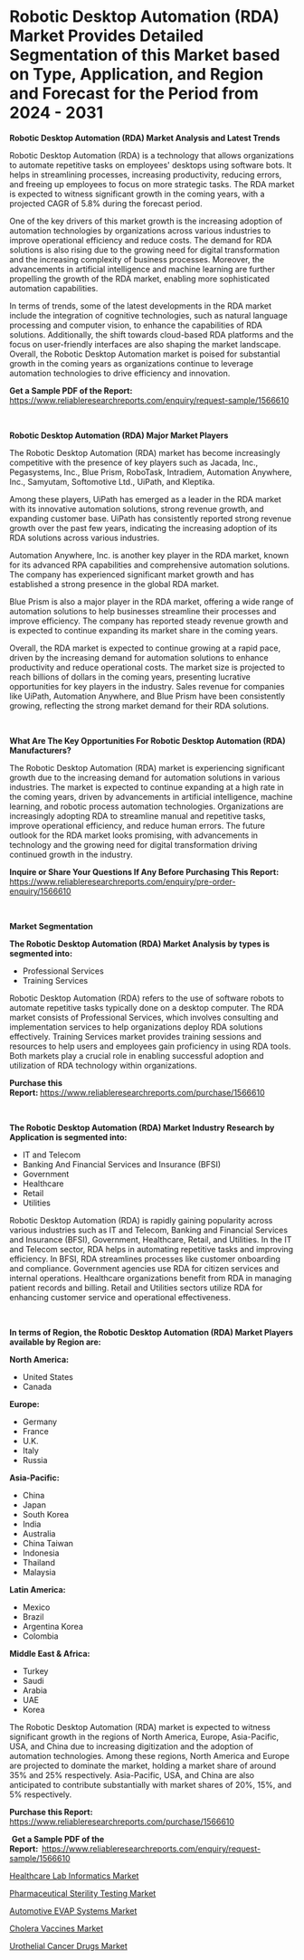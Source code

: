 <p><h1>Robotic Desktop Automation (RDA) Market Provides Detailed Segmentation of this Market based on Type, Application, and Region and Forecast for the Period from 2024 - 2031</h1></p><p><strong>Robotic Desktop Automation (RDA) Market Analysis and Latest Trends</strong></p>
<p><p>Robotic Desktop Automation (RDA) is a technology that allows organizations to automate repetitive tasks on employees' desktops using software bots. It helps in streamlining processes, increasing productivity, reducing errors, and freeing up employees to focus on more strategic tasks. The RDA market is expected to witness significant growth in the coming years, with a projected CAGR of 5.8% during the forecast period.</p><p>One of the key drivers of this market growth is the increasing adoption of automation technologies by organizations across various industries to improve operational efficiency and reduce costs. The demand for RDA solutions is also rising due to the growing need for digital transformation and the increasing complexity of business processes. Moreover, the advancements in artificial intelligence and machine learning are further propelling the growth of the RDA market, enabling more sophisticated automation capabilities.</p><p>In terms of trends, some of the latest developments in the RDA market include the integration of cognitive technologies, such as natural language processing and computer vision, to enhance the capabilities of RDA solutions. Additionally, the shift towards cloud-based RDA platforms and the focus on user-friendly interfaces are also shaping the market landscape. Overall, the Robotic Desktop Automation market is poised for substantial growth in the coming years as organizations continue to leverage automation technologies to drive efficiency and innovation.</p></p>
<p><strong>Get a Sample PDF of the Report:&nbsp;</strong> <a href="https://www.reliableresearchreports.com/enquiry/request-sample/1566610">https://www.reliableresearchreports.com/enquiry/request-sample/1566610</a></p>
<p>&nbsp;</p>
<p><strong>Robotic Desktop Automation (RDA) Major Market Players</strong></p>
<p><p>The Robotic Desktop Automation (RDA) market has become increasingly competitive with the presence of key players such as Jacada, Inc., Pegasystems, Inc., Blue Prism, RoboTask, Intradiem, Automation Anywhere, Inc., Samyutam, Softomotive Ltd., UiPath, and Kleptika.</p><p>Among these players, UiPath has emerged as a leader in the RDA market with its innovative automation solutions, strong revenue growth, and expanding customer base. UiPath has consistently reported strong revenue growth over the past few years, indicating the increasing adoption of its RDA solutions across various industries.</p><p>Automation Anywhere, Inc. is another key player in the RDA market, known for its advanced RPA capabilities and comprehensive automation solutions. The company has experienced significant market growth and has established a strong presence in the global RDA market.</p><p>Blue Prism is also a major player in the RDA market, offering a wide range of automation solutions to help businesses streamline their processes and improve efficiency. The company has reported steady revenue growth and is expected to continue expanding its market share in the coming years.</p><p>Overall, the RDA market is expected to continue growing at a rapid pace, driven by the increasing demand for automation solutions to enhance productivity and reduce operational costs. The market size is projected to reach billions of dollars in the coming years, presenting lucrative opportunities for key players in the industry. Sales revenue for companies like UiPath, Automation Anywhere, and Blue Prism have been consistently growing, reflecting the strong market demand for their RDA solutions.</p></p>
<p>&nbsp;</p>
<p><strong>What Are The Key Opportunities For Robotic Desktop Automation (RDA) Manufacturers?</strong></p>
<p><p>The Robotic Desktop Automation (RDA) market is experiencing significant growth due to the increasing demand for automation solutions in various industries. The market is expected to continue expanding at a high rate in the coming years, driven by advancements in artificial intelligence, machine learning, and robotic process automation technologies. Organizations are increasingly adopting RDA to streamline manual and repetitive tasks, improve operational efficiency, and reduce human errors. The future outlook for the RDA market looks promising, with advancements in technology and the growing need for digital transformation driving continued growth in the industry.</p></p>
<p><strong>Inquire or Share Your Questions If Any Before Purchasing This Report:</strong> <a href="https://www.reliableresearchreports.com/enquiry/pre-order-enquiry/1566610">https://www.reliableresearchreports.com/enquiry/pre-order-enquiry/1566610</a></p>
<p>&nbsp;</p>
<p><strong>Market Segmentation</strong></p>
<p><strong>The Robotic Desktop Automation (RDA) Market Analysis by types is segmented into:</strong></p>
<p><ul><li>Professional Services</li><li>Training Services</li></ul></p>
<p><p>Robotic Desktop Automation (RDA) refers to the use of software robots to automate repetitive tasks typically done on a desktop computer. The RDA market consists of Professional Services, which involves consulting and implementation services to help organizations deploy RDA solutions effectively. Training Services market provides training sessions and resources to help users and employees gain proficiency in using RDA tools. Both markets play a crucial role in enabling successful adoption and utilization of RDA technology within organizations.</p></p>
<p><strong>Purchase this Report:&nbsp;</strong><a href="https://www.reliableresearchreports.com/purchase/1566610">https://www.reliableresearchreports.com/purchase/1566610</a></p>
<p>&nbsp;</p>
<p><strong>The Robotic Desktop Automation (RDA) Market Industry Research by Application is segmented into:</strong></p>
<p><ul><li>IT and Telecom</li><li>Banking And Financial Services and Insurance (BFSI)</li><li>Government</li><li>Healthcare</li><li>Retail</li><li>Utilities</li></ul></p>
<p><p>Robotic Desktop Automation (RDA) is rapidly gaining popularity across various industries such as IT and Telecom, Banking and Financial Services and Insurance (BFSI), Government, Healthcare, Retail, and Utilities. In the IT and Telecom sector, RDA helps in automating repetitive tasks and improving efficiency. In BFSI, RDA streamlines processes like customer onboarding and compliance. Government agencies use RDA for citizen services and internal operations. Healthcare organizations benefit from RDA in managing patient records and billing. Retail and Utilities sectors utilize RDA for enhancing customer service and operational effectiveness.</p></p>
<p>&nbsp;</p>
<p><strong>In terms of Region, the Robotic Desktop Automation (RDA) Market Players available by Region are:</strong></p>
<p>
    <p> <strong> North America: </strong>
        <ul>
            <li>United States</li>
            <li>Canada</li>
        </ul>
        </p> 
    <p> <strong> Europe: </strong>
        <ul>
            <li>Germany</li>
            <li>France</li>
            <li>U.K.</li>
            <li>Italy</li>
            <li>Russia</li>
        </ul>
        </p> 
    <p> <strong> Asia-Pacific: </strong>
        <ul>
            <li>China</li>
            <li>Japan</li>
            <li>South Korea</li>
            <li>India</li>
            <li>Australia</li>
            <li>China Taiwan</li>
            <li>Indonesia</li>
            <li>Thailand</li>
            <li>Malaysia</li>
        </ul>
        </p> 
    <p> <strong> Latin America: </strong>
        <ul>
            <li>Mexico</li>
            <li>Brazil</li>
            <li>Argentina Korea</li>
            <li>Colombia</li>
        </ul>
        </p> 
    <p> <strong> Middle East & Africa: </strong>
        <ul>
            <li>Turkey</li>
            <li>Saudi</li>
            <li>Arabia</li>
            <li>UAE</li>
            <li>Korea</li>
        </ul>
    </p>
    </p>
<p><p>The Robotic Desktop Automation (RDA) market is expected to witness significant growth in the regions of North America, Europe, Asia-Pacific, USA, and China due to increasing digitization and the adoption of automation technologies. Among these regions, North America and Europe are projected to dominate the market, holding a market share of around 35% and 25% respectively. Asia-Pacific, USA, and China are also anticipated to contribute substantially with market shares of 20%, 15%, and 5% respectively.</p></p>
<p><strong>Purchase this Report: </strong><a href="https://www.reliableresearchreports.com/purchase/1566610">https://www.reliableresearchreports.com/purchase/1566610</a></p>
<p>&nbsp;<strong>Get a Sample PDF of the Report:&nbsp;&nbsp;</strong><a href="https://www.reliableresearchreports.com/enquiry/request-sample/1566610">https://www.reliableresearchreports.com/enquiry/request-sample/1566610</a></p>
<p><strong></strong></p>
<p><p><a href="https://github.com/lataunyatinikmelvin59ilbd0dv/Market-Research-Report-List-1/blob/main/healthcare-lab-informatics-market.md">Healthcare Lab Informatics Market</a></p><p><a href="https://medium.com/@bellabbott/pharmaceutical-sterility-testing-market-outlook-industry-overview-and-forecast-2024-to-2031-b27a9a3b314f">Pharmaceutical Sterility Testing Market</a></p><p><a href="https://github.com/pgtimber/Market-Research-Report-List-1/blob/main/automotive-evap-systems-market.md">Automotive EVAP Systems Market</a></p><p><a href="https://medium.com/@petrajones35/cholera-vaccines-market-trends-forecast-and-competitive-analysis-to-2031-f7e946684d30">Cholera Vaccines Market</a></p><p><a href="https://medium.com/@petrajones35/urothelial-cancer-drugs-market-exploring-market-share-market-trends-and-future-growth-70fc7b495bc5">Urothelial Cancer Drugs Market</a></p></p>
